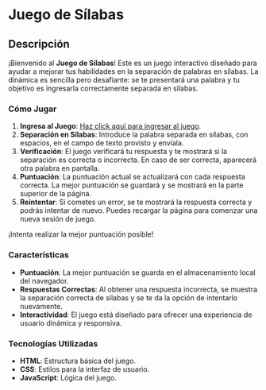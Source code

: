 # Juego de Sílabas

## Descripción

¡Bienvenido al **Juego de Sílabas**! Este es un juego interactivo diseñado para ayudar a mejorar tus habilidades en la separación de palabras en sílabas. La dinámica es sencilla pero desafiante: se te presentará una palabra y tu objetivo es ingresarla correctamente separada en sílabas.

### Cómo Jugar

1. **Ingresa al Juego**: [Haz click aquí para ingresar al juego](https://alejodm.github.io/juego-separar-silabas/).
2. **Separación en Sílabas**: Introduce la palabra separada en sílabas, con espacios, en el campo de texto provisto y envíala.
3. **Verificación**: El juego verificará tu respuesta y te mostrará si la separación es correcta o incorrecta. En caso de ser correcta, aparecerá otra palabra en pantalla.
4. **Puntuación**: La puntuación actual se actualizará con cada respuesta correcta. La mejor puntuación se guardará y se mostrará en la parte superior de la página.
5. **Reintentar**: Si cometes un error, se te mostrará la respuesta correcta y podrás intentar de nuevo. Puedes recargar la página para comenzar una nueva sesión de juego.

¡Intenta realizar la mejor puntuación posible!

### Características

- **Puntuación**: La mejor puntuación se guarda en el almacenamiento local del navegador.
- **Respuestas Correctas**: Al obtener una respuesta incorrecta, se muestra la separación correcta de sílabas y se te da la opción de intentarlo nuevamente.
- **Interactividad**: El juego está diseñado para ofrecer una experiencia de usuario dinámica y responsiva.

### Tecnologías Utilizadas

- **HTML**: Estructura básica del juego.
- **CSS**: Estilos para la interfaz de usuario.
- **JavaScript**: Lógica del juego.
